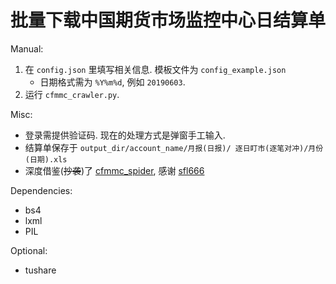 # 批量下载中国期货市场监控中心日结算单
Manual:
1. 在 `config.json` 里填写相关信息. 模板文件为 `config_example.json`
    - 日期格式需为 `%Y%m%d`, 例如 `20190603`.
2. 运行 `cfmmc_crawler.py`.

Misc:
- 登录需提供验证码. 现在的处理方式是弹窗手工输入. 
- 结算单保存于 `output_dir/account_name/月报(日报)/ 逐日盯市(逐笔对冲)/月份(日期).xls`
- 深度借鉴(~~抄袭~~)了 [cfmmc_spider](https://github.com/sfl666/cfmmc_spider), 感谢 [sfl666](https://github.com/sfl666)

Dependencies:
- bs4
- lxml
- PIL

Optional:
- tushare
